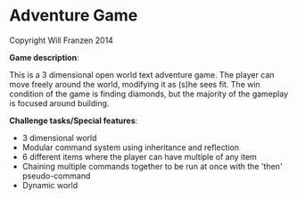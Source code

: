 Adventure Game
===

Copyright Will Franzen 2014

**Game description**:

This is a 3 dimensional open world text adventure game. The player can move freely around
the world, modifying it as (s)he sees fit. The win condition of the game is finding diamonds,
but the majority of the gameplay is focused around building.

**Challenge tasks/Special features**:
 
- 3 dimensional world
- Modular command system using inheritance and reflection
- 6 different items where the player can have multiple of any item
- Chaining multiple commands together to be run at once with the 'then' pseudo-command
- Dynamic world
